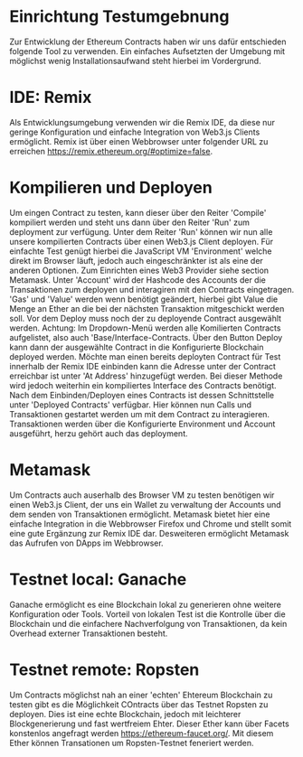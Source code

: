 # Einrichtung Testumgebnung

Zur Entwicklung der Ethereum Contracts haben wir uns dafür entschieden folgende Tool zu verwenden.
Ein einfaches Aufsetzten der Umgebung mit möglichst wenig Installationsaufwand steht hierbei im Vordergrund.

# IDE: Remix
Als Entwicklungsumgebung verwenden wir die Remix IDE, da diese nur geringe Konfiguration und einfache Integration von Web3.js Clients ermöglicht. Remix ist über einen Webbrowser unter folgender URL zu erreichen https://remix.ethereum.org/#optimize=false.

# Kompilieren und Deployen
Um eingen Contract zu testen, kann dieser über den Reiter 'Compile' kompiliert werden und steht uns dann über den Reiter 'Run' zum deployment zur verfügung. Unter dem Reiter 'Run' können wir nun alle unsere kompilierten Contracts über einen Web3.js Client deployen.
Für einfachte Test genügt hierbei die JavaScript VM 'Environment' welche direkt im Browser läuft, jedoch auch eingeschränkter ist als eine der anderen Optionen. Zum Einrichten eines Web3 Provider siehe section Metamask. Unter 'Account' wird der Hashcode des Accounts der die Transaktionen zum deployen und interagiren mit den Contracts eingetragen. 'Gas' und 'Value' werden wenn benötigt geändert, hierbei gibt Value die Menge an Ether an die bei der nächsten Transaktion mitgeschickt werden soll. Vor dem Deploy muss noch der zu deployende Contract ausgewählt werden. Achtung: Im Dropdown-Menü werden alle Komilierten Contracts aufgelistet, also auch 'Base/Interface-Contracts. Über den Button Deploy kann dann der ausgewählte Contract in die Konfigurierte Blockchain deployed werden. Möchte man einen bereits deployten Contract für Test innerhalb der Remix IDE einbinden kann die Adresse unter der Contract erreichbar ist unter 'At Address' hinzugefügt werden. Bei dieser Methode wird jedoch weiterhin ein kompiliertes Interface des Contracts benötigt. Nach dem Einbinden/Deployen eines Contracts ist dessen Schnittstelle unter 'Deployed Contracts' verfügbar. Hier können nun Calls und Transaktionen gestartet werden um mit dem Contract zu interagieren. Transaktionen werden über die Konfigurierte Environment und Account ausgeführt, herzu gehört auch das deployment.

# Metamask
Um Contracts auch auserhalb des Browser VM zu testen benötigen wir einen Web3.js Client, der uns ein Wallet zu verwaltung der Accounts und dem senden von Transaktionen ermöglicht. Metamask bietet hier eine einfache Integration in die Webbrowser Firefox und Chrome und stellt somit eine gute Ergänzung zur Remix IDE dar. Desweiteren ermöglicht Metamask das Aufrufen von DApps im Webbrowser. 

# Testnet local: Ganache 
Ganache ermöglicht es eine Blockchain lokal zu generieren ohne weitere Konfiguration oder Tools. Vorteil von lokalen Test ist die Kontrolle über die Blockchain und die einfachere Nachverfolgung von Transaktionen, da kein Overhead externer Transaktionen besteht.

# Testnet remote: Ropsten
Um Contracts möglichst nah an einer 'echten' Ehtereum Blockchain zu testen gibt es die Möglichkeit COntracts über das Testnet Ropsten zu deployen. Dies ist eine echte Blockchain, jedoch mit leichterer Blockgenerierung und fast wertfreiem Ehter. Dieser Ether kann über Facets konstenlos angefragt werden https://ethereum-faucet.org/. Mit diesem Ether können Transationen um Ropsten-Testnet feneriert werden.

